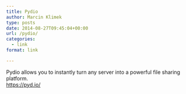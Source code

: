 ```yaml
---
title: Pydio
author: Marcin Klimek
type: posts
date: 2014-08-27T09:45:04+00:00
url: /pydio/
categories:
  - link
format: link

---
```

<div>
</div>

<div>
  Pydio allows you to instantly turn any server into a powerful file sharing platform.
</div>

<div>
</div>

<div>
  <a href="https://pyd.io/">https://pyd.io/</a>&nbsp;</p>
</div>

<div>
</div>

<div>
</div>